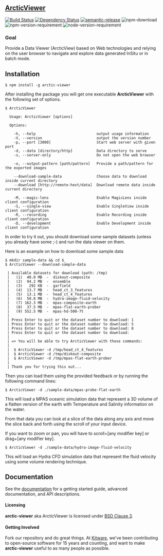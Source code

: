 ## [ArcticViewer](http://kitware.github.io/arctic-viewer/)

[![Build Status](https://travis-ci.org/Kitware/arctic-viewer.svg)](https://travis-ci.org/Kitware/arctic-viewer)
[![Dependency Status](https://david-dm.org/kitware/arctic-viewer.svg)](https://david-dm.org/kitware/arctic-viewer)
[![semantic-release](https://img.shields.io/badge/%20%20%F0%9F%93%A6%F0%9F%9A%80-semantic--release-e10079.svg)](https://github.com/semantic-release/semantic-release)
![npm-download](https://img.shields.io/npm/dm/arctic-viewer.svg)
![npm-version-requirement](https://img.shields.io/badge/npm->=3.0.0-brightgreen.svg)
![node-version-requirement](https://img.shields.io/badge/node->=5.0.0-brightgreen.svg)

### Goal ###

Provide a Data Viewer (ArcticView) based on Web technologies and relying on the
user browser to navigate and explore data generated InSitu or in batch mode.

## Installation

```
$ npm install -g arctic-viewer
```

After installing the package you will get one executable **ArcticViewer** with
the following set of options.

```
$ ArcticViewer

  Usage: ArcticViewer [options]

  Options:

    -h, --help                            output usage information
    -V, --version                         output the version number
    -p, --port [3000]                     Start web server with given port
    -d, --data [directory/http]           Data directory to serve
    -s, --server-only                     Do not open the web browser

    -o, --output-pattern [path/pattern]   Provide a path/pattern for the exported images

    --download-sample-data                Choose data to download inside current directory
    --download [http://remote-host/data]  Download remote data inside current directory

    -M, --magic-lens                      Enable MagicLens inside client configuration
    -S, --single-view                     Enable SingleView inside client configuration
    -R, --recording                       Enable Recording inside client configuration
    -D, --development                     Enable Development inside client configuration

```

In order to try it out, you should download some sample datasets
(unless you already have some ;-) and run the data viewer on them.

Here is an example on how to download some sample data

```
$ mkdir sample-data && cd $_
$ ArcticViewer --download-sample-data

 | Available datasets for download (path: /tmp)
 |   (1)  40.0 MB  -  diskout-composite
 |   (2)  94.2 MB  -  ensemble
 |   (3)   292 KB  -  garfield
 |   (4)  13.7 MB  -  head_ct_3_features
 |   (5)  13.1 MB  -  head_ct_4_features
 |   (6)  50.8 MB  -  hydra-image-fluid-velocity
 |   (7) 162.3 MB  -  mpas-composite-earth
 |   (8)  37.5 MB  -  mpas-flat-earth-prober
 |   (9) 552.5 MB  -  mpas-hd-500-7t
 |
 | Press Enter to quit or the dataset number to download: 1
 | Press Enter to quit or the dataset number to download: 5
 | Press Enter to quit or the dataset number to download: 8
 | Press Enter to quit or the dataset number to download:
 |
 | => You will be able to try ArcticViewer with those commands:
 |
 |  $ ArcticViewer -d /tmp/head_ct_4_features
 |  $ ArcticViewer -d /tmp/diskout-composite
 |  $ ArcticViewer -d /tmp/mpas-flat-earth-prober
 |
 | Thank you for trying this out...

```

Then you can load them using the provided feedback or by running the following
command lines:

```
$ ArcticViewer -d ./sample-data/mpas-probe-flat-earth
```

This will load a MPAS oceanic simulation data that represent a 3D volume of a
flatten version of the earth with Temperature and Salinity information on the water.

From that data you can look at a slice of the data along any axis and move the
slice back and forth using the scroll of your input device.

If you want to zoom or pan, you will have to scroll+[any modifier key] or drag+[any modifier key].

```
$ ArcticViewer -d ./sample-data/hydra-image-fluid-velocity
```

This will load an Hydra CFD simulation data that represent the fluid velocity
using some volume rendering technique.

## Documentation

See the [documentation](https://kitware.github.io/arctic-viewer) for a
getting started guide, advanced documentation, and API descriptions.

#### Licensing

**arctic-viewer** aka ArcticViewer is licensed under [BSD Clause 3](LICENSE).

#### Getting Involved

Fork our repository and do great things. At [Kitware](http://www.kitware.com),
we've been contributing to open-source software for 15 years and counting, and
want to make **arctic-viewer** useful to as many people as possible.

